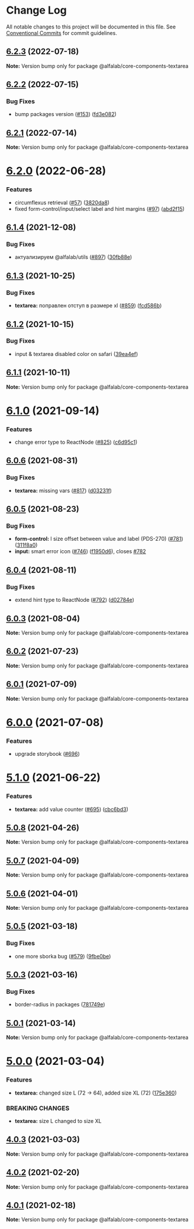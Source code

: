 # Change Log

All notable changes to this project will be documented in this file.
See [Conventional Commits](https://conventionalcommits.org) for commit guidelines.

## [6.2.3](https://github.com/core-ds/core-components/compare/@alfalab/core-components-textarea@6.2.2...@alfalab/core-components-textarea@6.2.3) (2022-07-18)

**Note:** Version bump only for package @alfalab/core-components-textarea





## [6.2.2](https://github.com/core-ds/core-components/compare/@alfalab/core-components-textarea@6.2.1...@alfalab/core-components-textarea@6.2.2) (2022-07-15)


### Bug Fixes

* bump packages version ([#153](https://github.com/core-ds/core-components/issues/153)) ([fd3e082](https://github.com/core-ds/core-components/commit/fd3e08205672129cdce04e1000c673f2cd9c10da))





## [6.2.1](https://github.com/core-ds/core-components/compare/@alfalab/core-components-textarea@6.2.0...@alfalab/core-components-textarea@6.2.1) (2022-07-14)

**Note:** Version bump only for package @alfalab/core-components-textarea





# [6.2.0](https://github.com/core-ds/core-components/compare/@alfalab/core-components-textarea@6.1.7...@alfalab/core-components-textarea@6.2.0) (2022-06-28)


### Features

* circumflexus retrieval ([#57](https://github.com/core-ds/core-components/issues/57)) ([3820da8](https://github.com/core-ds/core-components/commit/3820da818bcdcbee6904c648b3e29c3c828fe202))
* fixed form-control/input/select label and hint margins ([#97](https://github.com/core-ds/core-components/issues/97)) ([abd2f15](https://github.com/core-ds/core-components/commit/abd2f15f210bb63bafe0cee341f0a66b5f2071d7))





## [6.1.4](https://github.com/core-ds/core-components/compare/@alfalab/core-components-textarea@6.1.3...@alfalab/core-components-textarea@6.1.4) (2021-12-08)


### Bug Fixes

* актуализируем @alfalab/utils ([#897](https://github.com/core-ds/core-components/issues/897)) ([30fb88e](https://github.com/core-ds/core-components/commit/30fb88eee36f68cabf80069e5125d911fabde4a5))





## [6.1.3](https://github.com/core-ds/core-components/compare/@alfalab/core-components-textarea@6.1.2...@alfalab/core-components-textarea@6.1.3) (2021-10-25)


### Bug Fixes

* **textarea:** поправлен отступ в размере xl ([#859](https://github.com/core-ds/core-components/issues/859)) ([fcd586b](https://github.com/core-ds/core-components/commit/fcd586b03761bda053c7c3fd9381bb94227711d7))





## [6.1.2](https://github.com/core-ds/core-components/compare/@alfalab/core-components-textarea@6.1.1...@alfalab/core-components-textarea@6.1.2) (2021-10-15)


### Bug Fixes

* input & textarea disabled color on safari ([39ea4ef](https://github.com/core-ds/core-components/commit/39ea4ef7e948016a4ffa17c563cfdd13169a3c2b))





## [6.1.1](https://github.com/core-ds/core-components/compare/@alfalab/core-components-textarea@6.1.0...@alfalab/core-components-textarea@6.1.1) (2021-10-11)

**Note:** Version bump only for package @alfalab/core-components-textarea





# [6.1.0](https://github.com/core-ds/core-components/compare/@alfalab/core-components-textarea@6.0.6...@alfalab/core-components-textarea@6.1.0) (2021-09-14)


### Features

* change error type to ReactNode ([#825](https://github.com/core-ds/core-components/issues/825)) ([c6d95c1](https://github.com/core-ds/core-components/commit/c6d95c1c6239f2b2a3bf2c1639554d8500e794f3))





## [6.0.6](https://github.com/core-ds/core-components/compare/@alfalab/core-components-textarea@6.0.5...@alfalab/core-components-textarea@6.0.6) (2021-08-31)


### Bug Fixes

* **textarea:** missing vars ([#817](https://github.com/core-ds/core-components/issues/817)) ([d03231f](https://github.com/core-ds/core-components/commit/d03231f24c826f540ecc8c6ddeb2b3e3fec38b6a))





## [6.0.5](https://github.com/core-ds/core-components/compare/@alfalab/core-components-textarea@6.0.4...@alfalab/core-components-textarea@6.0.5) (2021-08-23)


### Bug Fixes

* **form-control:** l size offset between value and label (PDS-270) ([#781](https://github.com/core-ds/core-components/issues/781)) ([311f8a0](https://github.com/core-ds/core-components/commit/311f8a0eaa97cf7d0c89d4a3cdfc443aef2d763c))
* **input:** smart error icon ([#746](https://github.com/core-ds/core-components/issues/746)) ([f1950d6](https://github.com/core-ds/core-components/commit/f1950d6d516d17d993f0865c10390b6301bb2707)), closes [#782](https://github.com/core-ds/core-components/issues/782)





## [6.0.4](https://github.com/core-ds/core-components/compare/@alfalab/core-components-textarea@6.0.3...@alfalab/core-components-textarea@6.0.4) (2021-08-11)


### Bug Fixes

* extend hint type to ReactNode ([#792](https://github.com/core-ds/core-components/issues/792)) ([d02784e](https://github.com/core-ds/core-components/commit/d02784e392f5ca3a30ae009109fbb6351967f746))





## [6.0.3](https://github.com/core-ds/core-components/compare/@alfalab/core-components-textarea@6.0.2...@alfalab/core-components-textarea@6.0.3) (2021-08-04)

**Note:** Version bump only for package @alfalab/core-components-textarea





## [6.0.2](https://github.com/core-ds/core-components/compare/@alfalab/core-components-textarea@6.0.1...@alfalab/core-components-textarea@6.0.2) (2021-07-23)

**Note:** Version bump only for package @alfalab/core-components-textarea





## [6.0.1](https://github.com/core-ds/core-components/compare/@alfalab/core-components-textarea@6.0.0...@alfalab/core-components-textarea@6.0.1) (2021-07-09)

**Note:** Version bump only for package @alfalab/core-components-textarea





# [6.0.0](https://github.com/core-ds/core-components/compare/@alfalab/core-components-textarea@5.1.0...@alfalab/core-components-textarea@6.0.0) (2021-07-08)


### Features

* upgrade storybook ([#696](https://github.com/core-ds/core-components/issues/696))

# [5.1.0](https://github.com/core-ds/core-components/compare/@alfalab/core-components-textarea@5.0.8...@alfalab/core-components-textarea@5.1.0) (2021-06-22)


### Features

* **textarea:** add value counter ([#695](https://github.com/core-ds/core-components/issues/695)) ([cbc6bd3](https://github.com/core-ds/core-components/commit/cbc6bd3eaa48e3df2791d23e156c7c664d67ff49))





## [5.0.8](https://github.com/core-ds/core-components/compare/@alfalab/core-components-textarea@5.0.7...@alfalab/core-components-textarea@5.0.8) (2021-04-26)

**Note:** Version bump only for package @alfalab/core-components-textarea





## [5.0.7](https://github.com/core-ds/core-components/compare/@alfalab/core-components-textarea@5.0.6...@alfalab/core-components-textarea@5.0.7) (2021-04-09)

**Note:** Version bump only for package @alfalab/core-components-textarea





## [5.0.6](https://github.com/core-ds/core-components/compare/@alfalab/core-components-textarea@5.0.5...@alfalab/core-components-textarea@5.0.6) (2021-04-01)

**Note:** Version bump only for package @alfalab/core-components-textarea





## [5.0.5](https://github.com/core-ds/core-components/compare/@alfalab/core-components-textarea@5.0.3...@alfalab/core-components-textarea@5.0.5) (2021-03-18)


### Bug Fixes

* one more sborka bug ([#579](https://github.com/core-ds/core-components/issues/579)) ([9fbe0be](https://github.com/core-ds/core-components/commit/9fbe0beca56ec5971de78b3f6cda25305b260efc))





## [5.0.3](https://github.com/core-ds/core-components/compare/@alfalab/core-components-textarea@5.0.1...@alfalab/core-components-textarea@5.0.3) (2021-03-16)


### Bug Fixes

* border-radius in packages ([781749e](https://github.com/core-ds/core-components/commit/781749ef38aefd5a6707ac56d2e297dce9f3e073))





## [5.0.1](https://github.com/core-ds/core-components/compare/@alfalab/core-components-textarea@5.0.0...@alfalab/core-components-textarea@5.0.1) (2021-03-14)

**Note:** Version bump only for package @alfalab/core-components-textarea





# [5.0.0](https://github.com/core-ds/core-components/compare/@alfalab/core-components-textarea@4.0.3...@alfalab/core-components-textarea@5.0.0) (2021-03-04)


### Features

* **textarea:** changed size L (72 → 64), added size XL (72) ([175e360](https://github.com/core-ds/core-components/commit/175e360d5acb4eb146c81020fd65dc725588edee))


### BREAKING CHANGES

* **textarea:** size L changed to size XL





## [4.0.3](https://github.com/core-ds/core-components/compare/@alfalab/core-components-textarea@4.0.2...@alfalab/core-components-textarea@4.0.3) (2021-03-03)

**Note:** Version bump only for package @alfalab/core-components-textarea





## [4.0.2](https://github.com/core-ds/core-components/compare/@alfalab/core-components-textarea@4.0.1...@alfalab/core-components-textarea@4.0.2) (2021-02-20)

**Note:** Version bump only for package @alfalab/core-components-textarea





## [4.0.1](https://github.com/core-ds/core-components/compare/@alfalab/core-components-textarea@4.0.0...@alfalab/core-components-textarea@4.0.1) (2021-02-18)


**Note:** Version bump only for package @alfalab/core-components-textarea

